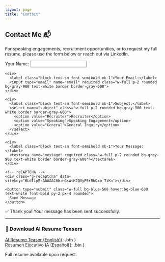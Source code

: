 ```yaml
---
layout: page
title: "Contact"
---
```


## Contact Me 📬

For speaking engagements, recruitment opportunities, or to request my full resume, please use the form below or reach out via LinkedIn.

<div id="form-container">
  <form
    id="contact-form"
    action="https://formspree.io/f/xpwlrqpy"
    method="POST"
    class="max-w-xl mx-auto bg-gray-800 p-6 rounded-lg shadow-lg space-y-4"
  >
    <div>
      <label class="block text-sm font-semibold mb-1">Your Name:</label>
      <input type="text" name="name" required class="w-full p-2 rounded bg-gray-900 text-white border border-gray-600">
    </div>

    <div>
      <label class="block text-sm font-semibold mb-1">Your Email:</label>
      <input type="email" name="email" required class="w-full p-2 rounded bg-gray-900 text-white border border-gray-600">
    </div>

    <div>
      <label class="block text-sm font-semibold mb-1">Subject:</label>
      <select name="subject" class="w-full p-2 rounded bg-gray-900 text-white border border-gray-600">
        <option value="Recruiter">Recruiter</option>
        <option value="Speaking">Speaking Engagement</option>
        <option value="General">General Inquiry</option>
      </select>
    </div>

    <div>
      <label class="block text-sm font-semibold mb-1">Your Message:</label>
      <textarea name="message" required class="w-full p-2 rounded bg-gray-900 text-white border border-gray-600"></textarea>
    </div>

    <!-- reCAPTCHA -->
    <div class="g-recaptcha" data-sitekey="6LdILpErAAAAAC6binGsWsK2QVyP5rRbQxo-TiKn"></div>

    <button type="submit" class="w-full bg-blue-500 hover:bg-blue-600 text-white font-bold py-2 px-4 rounded">
      Send Message
    </button>
  </form>
</div>

<div id="thank-you" class="hidden text-center bg-green-800 text-white p-4 rounded-lg mt-6 max-w-xl mx-auto">
  ✅ Thank you! Your message has been sent successfully.
</div>

---

### 📄 Download AI Resume Teasers
[AI Resume Teaser (English)](Andres_Tobacia_AI_Resume_EN.pdf){: .btn }  
[Resumen Ejecutivo IA (Español)](Andres_Tobacia_AI_Resume_ES.pdf){: .btn }

<p class="text-sm mt-2">Full resume available upon request.</p>

<!-- Include reCAPTCHA script -->
<script src="https://www.google.com/recaptcha/api.js" async defer></script>

<!-- Confirmation Message Script -->
<script>
document.getElementById('contact-form').addEventListener('submit', function(e) {
  e.preventDefault();
  const form = this;
  fetch(form.action, {
    method: 'POST',
    body: new FormData(form),
    headers: { 'Accept': 'application/json' }
  }).then(response => {
    if (response.ok) {
      document.getElementById('form-container').classList.add('hidden');
      document.getElementById('thank-you').classList.remove('hidden');
    } else {
      alert('There was an error sending your message. Please try again.');
    }
  }).catch(error => {
    alert('There was an error sending your message. Please try again.');
  });
});
</script>

